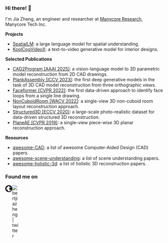 ### Hi there! 👋

I'm Jia Zheng, an engineer and researcher at [Manycore Research](https://github.com/manycore-research/), Manycore Tech Inc. 

**Projects**

- [SpatialLM](https://manycore-research.github.io/SpatialLM): a large language model for spatial understanding.
- [KoolCogVideoX](https://huggingface.co/collections/bertjiazheng/koolcogvideox-66e4762f53287b7f39f8f3ba): a text-to-video generative model for interior designs.

**Selected Publications**

- [CAD2Program [AAAI 2025]](https://manycore-research.github.io/CAD2Program/): a vision-language model to 3D parametric model reconstruction from 2D CAD drawings.
- [PlankAssembly [ICCV 2023]](https://manycore-research.github.io/PlankAssembly/): the first deep generative models in the task of 3D CAD model reconstruction from three orthographic views.
- [Faceformer [CVPR 2022]](https://manycore-research.github.io/faceformer/): the first data-driven approach to identify face loops from a single line drawing.
- [NonCuboidRoom [WACV 2022]](https://github.com/CYang0515/NonCuboidRoom): a single-view 3D non-cuboid room layout reconstruction approach.
- [Structured3D [ECCV 2020]](http://structured3d-dataset.org): a large-scale photo-realistic dataset for data-driven structured 3D reconstruction.
- [PlaneAE [CVPR 2019]](https://github.com/svip-lab/PlanarReconstruction): a single-view piece-wise 3D planar reconstruction approach.

**Resources**

- [awesome-CAD](https://github.com/bertjiazheng/awesome-cad): a list of awesome Computer-Aided Design (CAD) papers.
- [awesome-scene-understanding](https://github.com/bertjiazheng/awesome-scene-understanding): a list of scene understanding papers.
- [awesome-holistic-3d](https://github.com/holistic-3d/awesome-holistic-3d): a list of holistic 3D reconstruction papers.

### Found me on

[<img align="left" alt="bertjiazheng | website " width="22px" src="https://raw.githubusercontent.com/iconic/open-iconic/master/svg/globe.svg" />][website]
[<img align="left" alt="bertjiazheng | twitter" width="22px" src="https://cdn.jsdelivr.net/npm/simple-icons@14.11.0/icons/x.svg" />][x]

[website]: https://bertjiazheng.github.io
[x]: https://x.com/bertjiazheng
